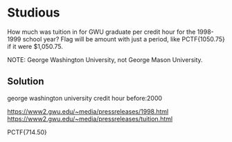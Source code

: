 # Studious

How much was tuition in for GWU graduate per credit hour for the 1998-1999 school year? 
Flag will be amount with just a period, like PCTF{1050.75} if it were $1,050.75.

NOTE: George Washington University, not George Mason University.

## Solution

george washington university credit hour before:2000

https://www2.gwu.edu/~media/pressreleases/1998.html
https://www2.gwu.edu/~media/pressreleases/tuition.html

PCTF{714.50}

